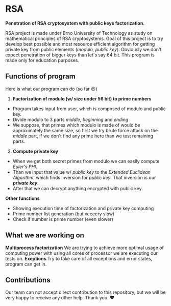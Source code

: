 # RSA
**Penetration of RSA cryptosystem with public keys factorization.**

RSA project is made under Brno University of Technology as study on mathematical principles of RSA cryptosystems. Goal of this project is to try develop best possible and most resource efficient algorithm for getting private key from public elements (*modulo, public key*). Obviously we don't expect penetration of bigger keys than let's say 64 bit. This program is made only for education purposes. 

## Functions of program

Here is what our program can do (so far 😉)

 1.  **Factorization of modulo (w/ size under 56 bit) to prime numbers**
 - Program takes input from user, which is composed of modulo and public key.  
 - Divide modulo to 3 parts *middle, beginning* and *ending*  
 - We    suppose, that primes which modulo is made of would be approximately    the same size, so first we try brute force attack on the *middle* part,    if we don't find any prime here than we test remaining parts.

 2.  **Compute private key** 
 - When we get both secret primes from modulo we can easily compute *Euler's PHI*.
 - Than we input that value w/ *public key* to the *Extended Euclidean Algorithm*, which finds inversion for *public key*. That inversion is our ***private key***.  
 - After that we can decrypt anything encrypted with public key.
 
 **Other functions**
 - Showing execution time of factorization and private key computing
 - Prime number list generation (but veeeery slow)
 - Check if number is prime number (even slower)

## What we are working on

**Multiprocess factorization**
We are trying to achieve more optimal usage of computing power with using all cores of processor we are executing our tests on.
**Exeptions**
Try to take care of all exceptions and error states, program can get in. 

## Contributions

Our team can not accept direct contribution to this repository, but we will be very happy to receive any other help. Thank you. ❤
